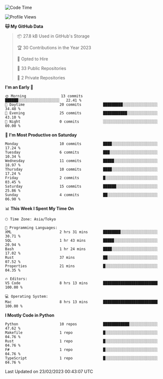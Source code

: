 <!--START_SECTION:waka-->
![Code Time](http://img.shields.io/badge/Code%20Time-589%20hrs%2058%20mins-blue)

![Profile Views](http://img.shields.io/badge/Profile%20Views-0-blue)

**🐱 My GitHub Data** 

> 📦 27.8 kB Used in GitHub's Storage 
 > 
> 🏆 30 Contributions in the Year 2023
 > 
> 💼 Opted to Hire
 > 
> 📜 33 Public Repositories 
 > 
> 🔑 2 Private Repositories 
 > 
**I'm an Early 🐤** 

```text
🌞 Morning                13 commits          ██████░░░░░░░░░░░░░░░░░░░   22.41 % 
🌆 Daytime                20 commits          █████████░░░░░░░░░░░░░░░░   34.48 % 
🌃 Evening                25 commits          ███████████░░░░░░░░░░░░░░   43.10 % 
🌙 Night                  0 commits           ░░░░░░░░░░░░░░░░░░░░░░░░░   00.00 % 
```
📅 **I'm Most Productive on Saturday** 

```text
Monday                   10 commits          ████░░░░░░░░░░░░░░░░░░░░░   17.24 % 
Tuesday                  6 commits           ███░░░░░░░░░░░░░░░░░░░░░░   10.34 % 
Wednesday                11 commits          █████░░░░░░░░░░░░░░░░░░░░   18.97 % 
Thursday                 10 commits          ████░░░░░░░░░░░░░░░░░░░░░   17.24 % 
Friday                   2 commits           █░░░░░░░░░░░░░░░░░░░░░░░░   03.45 % 
Saturday                 15 commits          ██████░░░░░░░░░░░░░░░░░░░   25.86 % 
Sunday                   4 commits           ██░░░░░░░░░░░░░░░░░░░░░░░   06.90 % 
```


📊 **This Week I Spent My Time On** 

```text
🕑︎ Time Zone: Asia/Tokyo

💬 Programming Languages: 
XML                      2 hrs 31 mins       ████████░░░░░░░░░░░░░░░░░   30.71 % 
SQL                      1 hr 43 mins        █████░░░░░░░░░░░░░░░░░░░░   20.94 % 
Bash                     1 hr 24 mins        ████░░░░░░░░░░░░░░░░░░░░░   17.02 % 
Rust                     37 mins             ██░░░░░░░░░░░░░░░░░░░░░░░   07.52 % 
Properties               21 mins             █░░░░░░░░░░░░░░░░░░░░░░░░   04.35 % 

🔥 Editors: 
VS Code                  8 hrs 13 mins       █████████████████████████   100.00 % 

💻 Operating System: 
Mac                      8 hrs 13 mins       █████████████████████████   100.00 % 
```

**I Mostly Code in Python** 

```text
Python                   10 repos            ████████████░░░░░░░░░░░░░   47.62 % 
Makefile                 1 repo              █░░░░░░░░░░░░░░░░░░░░░░░░   04.76 % 
Rust                     1 repo              █░░░░░░░░░░░░░░░░░░░░░░░░   04.76 % 
F#                       1 repo              █░░░░░░░░░░░░░░░░░░░░░░░░   04.76 % 
TypeScript               1 repo              █░░░░░░░░░░░░░░░░░░░░░░░░   04.76 % 
```




 Last Updated on 23/02/2023 00:43:07 UTC
<!--END_SECTION:waka-->
